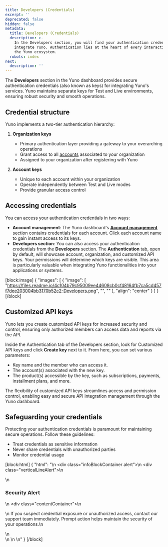 ```yaml
---
title: Developers (Credentials)
excerpt: ''
deprecated: false
hidden: false
metadata:
  title: Developers (Credentials)
  description: >-
    In the Developers section, you will find your authentication credentials to
    integrate Yuno. Authentication lies at the heart of every interaction within
    the Yuno ecosystem.
  robots: index
next:
  description: ''
---
```

The **Developers** section in the Yuno dashboard provides secure authentication credentials (also known as keys) for integrating Yuno's services. Yuno maintains separate keys for Test and Live environments, ensuring robust security and smooth operations.

## Credential structure

Yuno implements a two-tier authentication hierarchy:

1. **Organization keys**
   - Primary authentication layer providing a gateway to your overarching operations
   - Grant access to all [accounts](https://docs.y.uno/docs/account-management) associated to your organization
   - Assigned to your organization after registering with Yuno

2. **Account keys**
   - Unique to each account within your organization
   - Operate independently between Test and Live modes
   - Provide granular access control

## Accessing credentials

You can access your authentication credentials in two ways:

- **Account management**: The Yuno dashboard's [**Account management**](https://dashboard.y.uno/accounts) section contains credentials for each account. Click each account name to gain instant access to its keys.
- **Developers section**:  You can also access your authentication credentials from the **Developers** section. The **Authentication** tab, open by default, will showcase account, organization, and customized API keys. Your permissions will determine which keys are visible. This area is particularly valuable when integrating Yuno functionalities into your applications or systems.

[block:image]
{
  "images": [
    {
      "image": [
        "https://files.readme.io/4c104b79c95009ee44608cb0cf48164fb7ca5cd457f7dee203004bb3170b52c2-Developers.png",
        "",
        ""
      ],
      "align": "center"
    }
  ]
}
[/block]


## Customized API keys

Yuno lets you create customized API keys for increased security and control, ensuring only authorized members can access data and reports via the API.

Inside the Authentication tab of the Developers section, look for Customized API keys and click **Create key** next to it. From here, you can set various parameters:

- Key name and the member who can access it.
- The account(s) associated with the new key.
- The product(s) accessible by the key, such as subscriptions, payments, installment plans, and more.

The flexibility of customized API keys streamlines access and permission control, enabling easy and secure API integration management through the Yuno dashboard.

## Safeguarding your credentials

Protecting your authentication credentials is paramount for maintaining secure operations. Follow these guidelines:

- Treat credentials as sensitive information
- Never share credentials with unauthorized parties
- Monitor credential usage

[block:html]
{
  "html": "<body>\n  <div class=\"infoBlockContainer alert\">\n    <div class=\"verticalLineAlert\"></div>\n    <div>\n      <h3>Security Alert</h3>\n      <div class=\"contentContainer\">\n        <p>\n          If you suspect credential exposure or unauthorized access, contact our support team immediately. Prompt action helps maintain the security of your operations.\n        </p>\n      </div>\n    </div>\n  </div>\n</body>"
}
[/block]